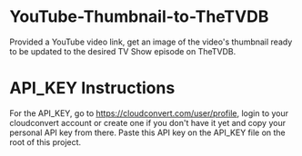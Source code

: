 # YouTube-Thumbnail-to-TheTVDB
Provided a YouTube video link, get an image of the video's thumbnail ready to be updated to the desired TV Show episode on TheTVDB.

# API_KEY Instructions
For the API_KEY, go to https://cloudconvert.com/user/profile, login to your cloudconvert account or create one if you don't
have it yet and copy your personal API key from there.
Paste this API key on the API_KEY file on the root of this project.